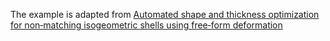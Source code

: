 The example is adapted from [Automated shape and thickness optimization for non‑matching isogeometric shells using free‑form deformation](https://doi.org/10.1007/s00366-024-01947-7)

